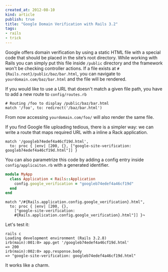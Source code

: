 ```yaml
---
created_at: 2012-08-10
kind: article
publish: true
title: "Google Domain Verification with Rails 3.2"
tags:
- rails
- trick
---
```


Google offers domain verification by using a static HTML file with a special code
that
should be placed in the site’s root directory. While working with Rails you can
simply put this file inside `/public` directory and the framework won't be
checking controller actions. If a file exists at `#{Rails.root}/public/baz/bar.html`,
you can navigate to
`yourdomain.com/baz/bar.html` and the file will be rendered.

If you would like to use a URL that doesn't match a given file path, you have to
add a new route to `config/routes.rb`

```
# Routing /foo to display /public/baz/bar.html
match '/foo', to: redirect('/baz/bar.html')
```

From now accessing `yourdomain.com/foo/` will also render the same file.

If you find Google file uploading tedious, there is a simpler way: we can write a
route that maps required URL with a inline a Rack application.

```
match '/googleb74edef4a46cf19d.html',
  to: proc { |env| [200, {}, ["google-site-verification: googleb74edef4a46cf19d.html"]] }
```

You can also parametrize this code by adding a config entry inside `config/applicaiton.rb`
with a generated identifier.

```ruby config/application.rb
module MyApp
  class Application < Rails::Application
    config.google_verification = "googleb74edef4a46cf19d"
  end
end
```

```
match "/#{Rails.application.config.google_verification}.html",
  to: proc { |env| [200, {},
    ["google-site-verification:
    #{Rails.application.config.google_verification}.html"]] }¬
```

Let's test it:

```
rails c
Loading development environment (Rails 3.2.8)
irb(main):001:0> app.get '/googleb74edef4a46cf19d.html'
=> 200
irb(main):002:0> app.response.body
=> "google-site-verification: googleb74edef4a46cf19d.html"
```

It works like a charm.
